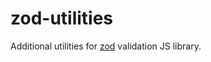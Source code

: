 # zod-utilities

Additional utilities for [zod](https://www.npmjs.com/package/zod) validation JS library.
